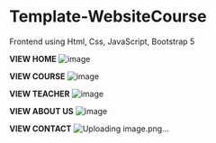 # Template-WebsiteCourse
Frontend using Html, Css, JavaScript, Bootstrap 5

**VIEW HOME**
![image](https://github.com/Hiepn24/Template-WebsiteCourse/assets/174914516/3dff859e-4a55-4adb-9da3-2eaa15d37580)


**VIEW COURSE**
![image](https://github.com/Hiepn24/Template-WebsiteCourse/assets/174914516/8842a683-fc1e-4902-b480-ed1383ad2120)


**VIEW TEACHER**
![image](https://github.com/Hiepn24/Template-WebsiteCourse/assets/174914516/a520fec4-7295-4440-b80f-a1aca8cf426a)


**VIEW ABOUT US**
![image](https://github.com/Hiepn24/Template-WebsiteCourse/assets/174914516/9b727234-3e11-4096-af31-e15663fb6382)


**VIEW CONTACT**
![Uploading image.png…]()
